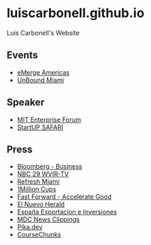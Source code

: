 # luiscarbonell.github.io
Luis Carbonell's Website

## Events

* [eMerge Americas]()
* [UnBound Miami]()

## Speaker

* [MIT Enterprise Forum](https://www.eventbrite.com/e/mit-enterprise-forum-presents-the-rise-of-ai-tickets-74738987323)
* [StartUP SAFARI](https://www.meetup.com/StartUPSAFARIMiami/events/262015595/)

## Press

* [Bloomberg - Business](https://www.bloomberg.com/press-releases/2019-10-09/innovate-miami-a-snapshot-of-miami-s-innovation-ecosystem-nearing-completion)
* [NBC 29 WVIR-TV](https://www.nbc29.com/story/41142375/innovate-miami-a-snapshot-of-miamis-innovation-ecosystem-nearing-completion)
* [Refresh Miami](https://www.refreshmiami.com/startups/liquid-carrot/)
* [1Million Cups](https://www.1millioncups.com/miami/presentations/liquid-carrot-25844)
* [Fast Forward - Accelerate Good](https://www.ffwd.org/tech-nonprofits/s/liquid-carrot/)
* [El Nuevo Herald](https://www.elnuevoherald.com/opinion-es/article227682859.html)
* [España Exportacíon e Inversiones](/Spanish%20Embassy%20-%20eMerge%20Americas%20-%20Dossier.pdf)
* [MDC News Clippings](http://www.mdc.edu/clippings/2019/March/14.PDF)
* [Pika.dev](https://www.pika.dev/npm/@liquid-carrot/nn)
* [CourseChunks](https://app.coursechunks.com/en/chunks/2644)
